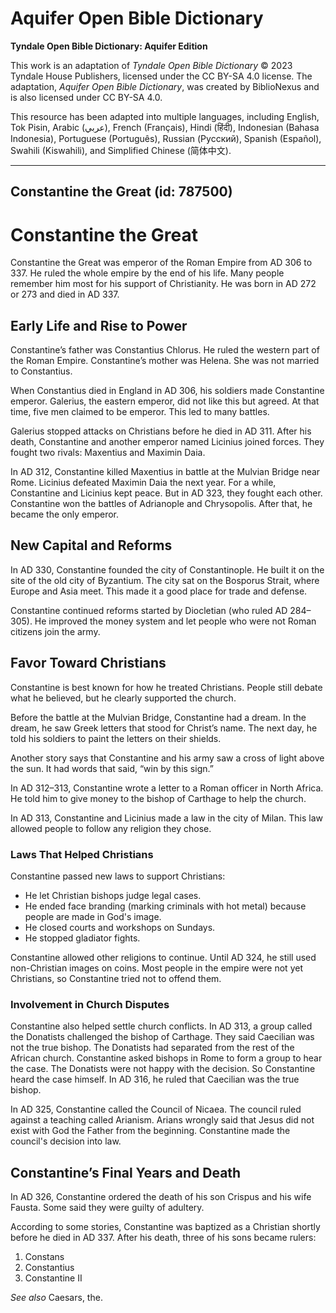 # Aquifer Open Bible Dictionary

**Tyndale Open Bible Dictionary: Aquifer Edition**

This work is an adaptation of *Tyndale Open Bible Dictionary* © 2023 Tyndale House Publishers, licensed under the CC BY\-SA 4\.0 license. The adaptation, *Aquifer Open Bible Dictionary*, was created by BiblioNexus and is also licensed under CC BY\-SA 4\.0\.

This resource has been adapted into multiple languages, including English, Tok Pisin, Arabic (عربي), French (Français), Hindi (हिंदी), Indonesian (Bahasa Indonesia), Portuguese (Português), Russian (Русский), Spanish (Español), Swahili (Kiswahili), and Simplified Chinese (简体中文).



--------------------------------

## Constantine the Great (id: 787500)

Constantine the Great
=====================

Constantine the Great was emperor of the Roman Empire from AD 306 to 337\. He ruled the whole empire by the end of his life. Many people remember him most for his support of Christianity. He was born in AD 272 or 273 and died in AD 337\.

Early Life and Rise to Power
----------------------------

Constantine’s father was Constantius Chlorus. He ruled the western part of the Roman Empire. Constantine’s mother was Helena. She was not married to Constantius.

When Constantius died in England in AD 306, his soldiers made Constantine emperor. Galerius, the eastern emperor, did not like this but agreed. At that time, five men claimed to be emperor. This led to many battles.

Galerius stopped attacks on Christians before he died in AD 311\. After his death, Constantine and another emperor named Licinius joined forces. They fought two rivals: Maxentius and Maximin Daia.

In AD 312, Constantine killed Maxentius in battle at the Mulvian Bridge near Rome. Licinius defeated Maximin Daia the next year. For a while, Constantine and Licinius kept peace. But in AD 323, they fought each other. Constantine won the battles of Adrianople and Chrysopolis. After that, he became the only emperor.

New Capital and Reforms
-----------------------

In AD 330, Constantine founded the city of Constantinople. He built it on the site of the old city of Byzantium. The city sat on the Bosporus Strait, where Europe and Asia meet. This made it a good place for trade and defense.

Constantine continued reforms started by Diocletian (who ruled AD 284–305\). He improved the money system and let people who were not Roman citizens join the army.

Favor Toward Christians
-----------------------

Constantine is best known for how he treated Christians. People still debate what he believed, but he clearly supported the church.

Before the battle at the Mulvian Bridge, Constantine had a dream. In the dream, he saw Greek letters that stood for Christ’s name. The next day, he told his soldiers to paint the letters on their shields.

Another story says that Constantine and his army saw a cross of light above the sun. It had words that said, “win by this sign.”

In AD 312–313, Constantine wrote a letter to a Roman officer in North Africa. He told him to give money to the bishop of Carthage to help the church.

In AD 313, Constantine and Licinius made a law in the city of Milan. This law allowed people to follow any religion they chose.

### Laws That Helped Christians

Constantine passed new laws to support Christians:

* He let Christian bishops judge legal cases.
* He ended face branding (marking criminals with hot metal) because people are made in God's image.
* He closed courts and workshops on Sundays.
* He stopped gladiator fights.

Constantine allowed other religions to continue. Until AD 324, he still used non\-Christian images on coins. Most people in the empire were not yet Christians, so Constantine tried not to offend them.

### Involvement in Church Disputes

Constantine also helped settle church conflicts. In AD 313, a group called the Donatists challenged the bishop of Carthage. They said Caecilian was not the true bishop. The Donatists had separated from the rest of the African church. Constantine asked bishops in Rome to form a group to hear the case. The Donatists were not happy with the decision. So Constantine heard the case himself. In AD 316, he ruled that Caecilian was the true bishop.

In AD 325, Constantine called the Council of Nicaea. The council ruled against a teaching called Arianism. Arians wrongly said that Jesus did not exist with God the Father from the beginning. Constantine made the council's decision into law.

**Constantine’s Final Years and Death**
---------------------------------------

In AD 326, Constantine ordered the death of his son Crispus and his wife Fausta. Some said they were guilty of adultery.

According to some stories, Constantine was baptized as a Christian shortly before he died in AD 337\. After his death, three of his sons became rulers:

1. Constans
2. Constantius
3. Constantine II

*See also* Caesars, the.


